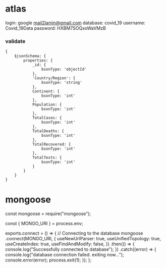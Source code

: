 
# atlas
login: google mail2lamin@gmail.com
database: covid_19
username: Covid_19Data
password: HXBM7SOQxoWaVMzB


### validate 

    {
        $jsonSchema: {
            properties: {
                _id: {
                    bsonType: 'objectId'
                },
                'Country/Region': {
                    bsonType: 'string'
                },
                Continent: {
                    bsonType: 'int'
                },
                Population: {
                    bsonType: 'int'
                },
                TotalCases: {
                    bsonType: 'int'
                },
                TotalDeaths: {
                    bsonType: 'int'
                },
                TotalRecovered: {
                    bsonType: 'int'
                },
                TotalTests: {
                    bsonType: 'int'
                }
            }
        }
    }





# mongoose

const mongoose = require("mongoose");

const { MONGO_URI } = process.env;

exports.connect = () => {
// Connecting to the database
mongoose
.connect(MONGO_URI, {
useNewUrlParser: true,
useUnifiedTopology: true,
useCreateIndex: true,
useFindAndModify: false,
})
.then(() => {
console.log("Successfully connected to database");
})
.catch((error) => {
console.log("database connection failed. exiting now...");
console.error(error);
process.exit(1);
});
};